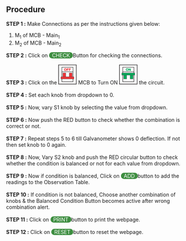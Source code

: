 ## Procedure<br>

**STEP 1 :** Make Connections as per the instructions given below:  
1.    M<sub>1</sub> of MCB - Main<sub>1</sub>  
2.    M<sub>2</sub> of MCB - Main<sub>2</sub>  
 
**STEP 2 :** Click on <span style="border-radius: 20px;
    background: #3e8e41;color: white;cursor: pointer;outline: none;">&nbsp; CHECK&nbsp; </span>Button for checking the connections. <br> <br>
**STEP 3 :** Click on the ![mcboff](images/mcb1.png)  MCB to Turn ON  ![mcbon](images/mcb2.png) the circuit. <br><br>
**STEP 4 :** Set each knob from dropdown to 0.<br><br>
**STEP 5 :** Now, vary S1 knob by selecting the value from dropdown.<br><br>
**STEP 6 :** Now push the RED button to check whether the combination is correct or not.<br><br>
**STEP 7 :** Repeat steps 5 to 6 till Galvanometer shows 0 deflection. If not then set knob to 0 again.<br><br>
**STEP 8 :** Now, Vary S2 knob and push the RED circular button to check whether the condition is balanced or not for each value from dropdown.<br><br>
**STEP 9 :** Now if condition is balanced, Click on <span style="border-radius: 20px;background: #3e8e41;color: white;cursor: pointer;outline: none;">&nbsp; ADD&nbsp; </span> button to add the readings to the Observation Table. <br><br> 
**STEP 10 :** If condition is not balanced, Choose another combination of knobs & the Balanced Condition Button becomes active after wrong combination alert.<br><br>
**STEP 11 :** Click on  <span style="border-radius: 20px;
    background: #3e8e41;color: white;cursor: pointer;outline: none;"> &nbsp; PRINT&nbsp; </span> button to print the webpage. <br><br>
**STEP 12 :** Click on  <span style="border-radius: 20px;
    background: #3e8e41;color: white;cursor: pointer;outline: none;"> &nbsp; RESET&nbsp; </span> button to reset the webpage. <br><br>  
